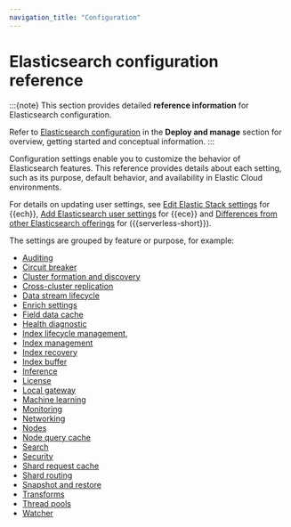 ```yaml
---
navigation_title: "Configuration"
---
```


# Elasticsearch configuration reference

:::{note}
This section provides detailed **reference information** for Elasticsearch configuration.

Refer to [Elasticsearch configuration](docs-content://deploy-manage/deploy/cloud-on-k8s/elasticsearch-configuration.md) in the **Deploy and manage** section for overview, getting started and conceptual information.
:::

Configuration settings enable you to customize the behavior of Elasticsearch features.
This reference provides details about each setting, such as its purpose, default behavior, and availability in Elastic Cloud environments.

For details on updating user settings, see [Edit Elastic Stack settings](docs-content://deploy-manage/deploy/elastic-cloud/edit-stack-settings.md) for {{ech}}, [Add Elasticsearch user settings](docs-content://deploy-manage/deploy/cloud-enterprise/edit-stack-settings-elasticsearch.md) for {{ece}} and [Differences from other Elasticsearch offerings](docs-content://deploy-manage/deploy/elastic-cloud/differences-from-other-elasticsearch-offerings.md) for ({{serverless-short}}).

The settings are grouped by feature or purpose, for example:

- [Auditing](/reference/elasticsearch/configuration-reference/auding-settings.md)
- [Circuit breaker](/reference/elasticsearch/configuration-reference/circuit-breaker-settings.md)
- [Cluster formation and discovery](/reference/elasticsearch/configuration-reference/discovery-cluster-formation-settings.md)
- [Cross-cluster replication](/reference/elasticsearch/configuration-reference/cross-cluster-replication-settings.md)
- [Data stream lifecycle](/reference/elasticsearch/configuration-reference/data-stream-lifecycle-settings.md)
- [Enrich settings](/reference/elasticsearch/configuration-reference/enrich-settings.md)
- [Field data cache](/reference/elasticsearch/configuration-reference/field-data-cache-settings.md)
- [Health diagnostic](/reference/elasticsearch/configuration-reference/health-diagnostic-settings.md)
- [Index lifecycle management](/reference/elasticsearch/configuration-reference/index-lifecycle-management-settings.md), 
- [Index management](/reference/elasticsearch/configuration-reference/index-management-settings.md)
- [Index recovery](/reference/elasticsearch/configuration-reference/index-recovery-settings.md)
- [Index buffer](/reference/elasticsearch/configuration-reference/indexing-buffer-settings.md)
- [Inference](/reference/elasticsearch/configuration-reference/inference-settings.md)
- [License](/reference/elasticsearch/configuration-reference/license-settings.md)
- [Local gateway](/reference/elasticsearch/configuration-reference/local-gateway.md)
- [Machine learning](/reference/elasticsearch/configuration-reference/machine-learning-settings.md)
- [Monitoring](/reference/elasticsearch/configuration-reference/monitoring-settings.md)
- [Networking](/reference/elasticsearch/configuration-reference/networking-settings.md)
- [Nodes](/reference/elasticsearch/configuration-reference/node-settings.md)
- [Node query cache](/reference/elasticsearch/configuration-reference/node-query-cache-settings.md)
- [Search](/reference/elasticsearch/configuration-reference/search-settings.md)
- [Security](/reference/elasticsearch/configuration-reference/security-settings.md)
- [Shard request cache](/reference/elasticsearch/configuration-reference/shard-request-cache-settings.md)
- [Shard routing](/reference/elasticsearch/configuration-reference/cluster-level-shard-allocation-routing-settings.md)
- [Snapshot and restore](/reference/elasticsearch/configuration-reference/snapshot-restore-settings.md)
- [Transforms](/reference/elasticsearch/configuration-reference/transforms-settings.md)
- [Thread pools](/reference/elasticsearch/configuration-reference/thread-pool-settings.md)
- [Watcher](/reference/elasticsearch/configuration-reference/watcher-settings.md)